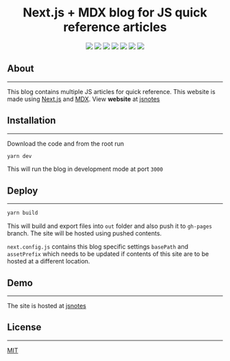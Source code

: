 <h1 align="center">Next.js + MDX blog for JS quick reference articles</h1>

<p align="center">
  <img src="https://img.shields.io/badge/Sass-CC6699?style=flat&logo=sass&logoColor=white"/>
  <img src="https://img.shields.io/badge/next.js-000000?style=flat&logo=next.js&logoColor=white"/>
  <img src="https://img.shields.io/github/languages/top/vaibhavmande/jsnotes"/>
  <img src="https://img.shields.io/badge/React-20232A?style=flat&logo=react&logoColor=61DAFB"/>
  <a href="https://www.linkedin.com/in/vaibhavmande/" title="linkedin"><img src="https://img.shields.io/badge/LinkedIn-0077B5?style=flat&logo=linkedin&logoColor=white"></a>
  <a href="https://stackoverflow.com/u/2157907" title="StackOverflow"><img src="https://img.shields.io/badge/Stack_Overflow-FE7A16?style=flat&logo=stack-overflow&logoColor=white"></a>
  <a href="https://vaibhavmande.com/" title="Portfolio"><img src="https://img.shields.io/badge/Portfolio-46a2f1.svg?&style=flat&logo=Google-Chrome&logoColor=white"></a>
</p>

## About

---

This blog contains multiple JS articles for quick reference. This website is made using [Next.js](https://nextjs.org/ 'Next.js') and [MDX](https://mdxjs.com/ 'MDX'). View **website** at [jsnotes]('https://vaibhavmande.com/jsnotes' 'jsnotes')

## Installation

---

Download the code and from the root run

```bash
yarn dev
```

This will run the blog in development mode at port `3000`

## Deploy

---

```bash
yarn build
```

This will build and export files into `out` folder and also push it to `gh-pages` branch. The site will be hosted using pushed contents.

`next.config.js` contains this blog specific settings `basePath` and `assetPrefix` which needs to be updated if contents of this site are to be hosted at a different location.

## Demo

---

The site is hosted at [jsnotes]('https://vaibhavmande.com/jsnotes' 'jsnotes')

## License

---

[MIT](https://choosealicense.com/licenses/mit/)
